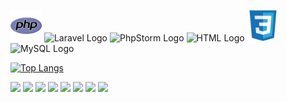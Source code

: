 <img src="https://github.com/devicons/devicon/blob/master/icons/php/php-original.svg" alt="PHP Logo" width="50" height="50"/> <img src="https://cdn.worldvectorlogo.com/logos/laravel-2.svg" alt="Laravel Logo" width="50" height="50"/> <img src="https://cdn.worldvectorlogo.com/logos/phpstorm.svg" alt="PhpStorm Logo" width="50" height="50"/> <img src="https://cdn.worldvectorlogo.com/logos/html-1.svg" alt="HTML Logo" width="50" height="50"/> <img src="https://github.com/devicons/devicon/blob/master/icons/css3/css3-original.svg" alt="CSS Logo" width="50" height="50"/> <img src="https://cdn.worldvectorlogo.com/logos/mysql-6.svg" alt="MySQL Logo" width="50" height="50"/>

[![Top Langs](https://github-readme-stats.vercel.app/api/top-langs/?username=Arturs322)](https://github.com/anuraghazra/github-readme-stats)

![](https://img.shields.io/badge/OS-LINUX-informational?style=flat&logo=<LOGO_NAME>&logoColor=white&color=2bbc8a)
![](https://img.shields.io/badge/OS-WINDOWS-informational?style=flat&logo=<LOGO_NAME>&logoColor=white&color=2bbc8a)
![](https://img.shields.io/badge/Code-PHP-informational?style=flat&logo=<LOGO_NAME>&logoColor=white&color=2bbc8a)
![](https://img.shields.io/badge/Code-Vue-informational?style=flat&logo=<LOGO_NAME>&logoColor=white&color=2bbc8a)
![](https://img.shields.io/badge/Code-Javascript-informational?style=flat&logo=<LOGO_NAME>&logoColor=white&color=2bbc8a)
![](https://img.shields.io/badge/Database-MYSQL-informational?style=flat&logo=<LOGO_NAME>&logoColor=white&color=2bbc8a)
![](https://img.shields.io/badge/Framework-Laravel-informational?style=flat&logo=<LOGO_NAME>&logoColor=white&color=2bbc8a)
![](https://img.shields.io/badge/Editor-PHPSTORM-informational?style=flat&logo=<LOGO_NAME>&logoColor=white&color=2bbc8a)
